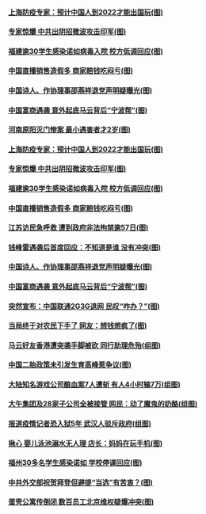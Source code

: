 #### [上海防疫专家：预计中国人到2022才能出国玩(图)](../pages/p1/952685.md) 
#### [专家惊爆 中共出阴招微波攻击印军(图)](../pages/p1/952680.md) 
#### [福建逾30学生感染诺如病毒入院 校方低调回应(图)](../pages/p1/952698.md) 
#### [中国直播销售造假多 商家赔钱吃闷亏(图)](../pages/p1/952686.md) 
#### [中国诗人、作协理事邵燕祥退党声明疑曝光(图)](../pages/p1/952634.md) 
#### [中国富商遇袭 意外起底马云背后“宁波帮”(图)](../pages/p1/952603.md) 
#### [河南原阳灭门惨案 最小遇害者才2岁(图)](../pages/p1/952721.md) 
#### [上海防疫专家：预计中国人到2022才能出国玩(图)](../pages/p1/952685.md) 
#### [专家惊爆 中共出阴招微波攻击印军(图)](../pages/p1/952680.md) 
#### [福建逾30学生感染诺如病毒入院 校方低调回应(图)](../pages/p1/952698.md) 
#### [中国直播销售造假多 商家赔钱吃闷亏(图)](../pages/p1/952686.md) 
#### [江苏访民急呼救 遭到政府非法拘禁逾57日(图)](../pages/p1/952672.md) 
#### [钱峰雷遇袭后首度回应：不知道是谁 没有冲突(图)](../pages/p1/952668.md) 
#### [中国诗人、作协理事邵燕祥退党声明疑曝光(图)](../pages/p1/952634.md) 
#### [中国富商遇袭 意外起底马云背后“宁波帮”(图)](../pages/p1/952603.md) 
#### [突然宣布：中国联通2G3G退网 民叹“咋办？”(图)](../pages/p1/952590.md) 
#### [当局终于对农民下手了 网友：想钱想疯了(图)](../pages/p1/952585.md) 
#### [马云好友香港遭突袭手脚被砍 同行助理危殆(组图)](../pages/p1/952581.md) 
#### [中国二胎政策未引发生育高峰惹争议(图)](../pages/p1/952551.md) 
#### [大陆知名游戏公司酿血案7人遭斩 有人4小时输7万(组图)](../pages/p1/952549.md) 
#### [大午集团及28家子公司全被接管 网民：动了魔鬼的奶酪(组图)](../pages/p1/952536.md) 
#### [报道疫情记者恐入狱5年 武汉人驳斥政府(组图)](../pages/p1/952487.md) 
#### [揪心 婴儿泳池溺水无人理 店长：妈妈在玩手机(图)](../pages/p1/952518.md) 
#### [福州30多名学生感染诺如 学校停课回应(图)](../pages/p1/952532.md) 
#### [中共外交部祝贺拜登但避提“当选”有苦衷？(图)](../pages/p1/952503.md) 
#### [蛋壳公寓传倒闭 数百员工北京维权疑爆冲突(图)](../pages/p1/952494.md) 
